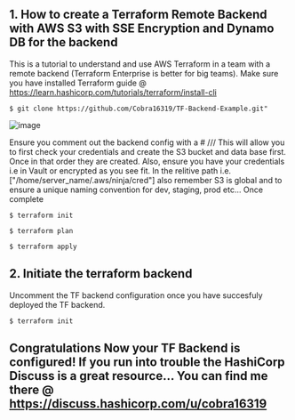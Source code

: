 ## 1. How to create a Terraform Remote Backend with AWS S3 with SSE Encryption and Dynamo DB for the backend
This is a tutorial to understand and use AWS Terraform in a team with a remote backend (Terraform Enterprise is better for big teams). Make sure you have installed Terraform guide @ https://learn.hashicorp.com/tutorials/terraform/install-cli

```
$ git clone https://github.com/Cobra16319/TF-Backend-Example.git"
```

![image](https://user-images.githubusercontent.com/46206055/126203906-f8cc1e0d-6233-4d20-9877-df00687ffc38.png)

Ensure you comment out the backend config with a # /// This will allow you to first check your credentials and create the S3 bucket and data base first. Once in that order they are created. Also, ensure you have your credentials i.e in Vault or encrypted as you see fit. In the relitive path i.e. ["/home/server_name/.aws/ninja/cred"] also remember S3 is global and to ensure a unique naming convention for dev, staging, prod etc...  Once complete 

```
$ terraform init
```
```
$ terraform plan
```
```
$ terraform apply
```
 

## 2. Initiate the terraform backend

Uncomment the TF backend configuration once you have succesfuly deployed the TF backend.

```
$ terraform init
```



## Congratulations Now your TF Backend is configured! If you run into trouble the HashiCorp Discuss is a great resource... You can find me there @ https://discuss.hashicorp.com/u/cobra16319

